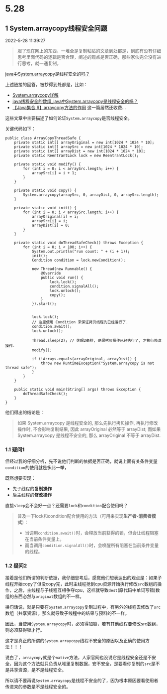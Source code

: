 # 5.28

## 1 System.arraycopy线程安全问题

2022-5-28 11:39:27

>服了现在网上的东西，一堆全是复制粘贴的文章到处都是，到底有没有仔细思考里面代码的逻辑是否合理，阐述的观点是否正确，那些家伙完全没有进行思考，就一通复制。

[java中System.arraycopy是线程安全的吗？](https://segmentfault.com/q/1010000007608412)

上述链接的回答，被抄得到处都是，比如：

* [System.arraycopy详解](https://blog.csdn.net/wqy__007/article/details/115623270)
* [java线程安全的数组_java中System.arraycopy是线程安全的吗？](https://blog.csdn.net/weixin_42594427/article/details/114709155)
* [【Java集合 6】arraycopy方法的作用](https://blog.csdn.net/guorui_java/article/details/113187970) 这一篇居然还收费...

这些文章中主要描述了如何论证`System.arraycopy`是否线程安全。

关键代码如下：

```
public class ArrayCopyThreadSafe {
    private static int[] arrayOriginal = new int[1024 * 1024 * 10];
    private static int[] arraySrc = new int[1024 * 1024 * 10];
    private static int[] arrayDist = new int[1024 * 1024 * 10];
    private static ReentrantLock lock = new ReentrantLock();

    private static void modify() {
        for (int i = 0; i < arraySrc.length; i++) {
            arraySrc[i] = i + 1;
        }
    }

    private static void copy() {
        System.arraycopy(arraySrc, 0, arrayDist, 0, arraySrc.length);
    }

    private static void init() {
        for (int i = 0; i < arraySrc.length; i++) {
            arrayOriginal[i] = i;
            arraySrc[i] = i;
            arrayDist[i] = 0;
        }
    }

    private static void doThreadSafeCheck() throws Exception {
        for (int i = 0; i < 100; i++) {
            System.out.println("run count: " + (i + 1));
            init();
            Condition condition = lock.newCondition();

            new Thread(new Runnable() {
                @Override
                public void run() {
                    lock.lock();
                    condition.signalAll();
                    lock.unlock();
                    copy();
                }
            }).start();


            lock.lock();
            // 这里使用 Condition 来保证拷贝线程先已经运行了.
            condition.await();
            lock.unlock();

            Thread.sleep(2); // 休眠2毫秒, 确保拷贝操作已经执行了, 才执行修改操作.
            modify();

            if (!Arrays.equals(arrayOriginal, arrayDist)) {
                throw new RuntimeException("System.arraycopy is not thread safe");
            }
        }
    }

    public static void main(String[] args) throws Exception {
        doThreadSafeCheck();
    }
}
```

他们得出的结论是：

>如果 System.arraycopy 是线程安全的, 那么先执行拷贝操作, 再执行修改操作时, 不会影响复制结果, 因此 arrayOriginal 必然等于 arrayDist; 而如果 System.arraycopy 是线程不安全的, 那么 arrayOriginal 不等于 arrayDist.

### 1.1 疑问1

但经过我的仔细分析，先不说他们判断的依据是否正确，就说上面有关条件变量`condition`的使用就是多此一举，

既然想要实现：

* 先子线程的**复制操作** 
* 后主线程的**修改操作**

直接`sleep`会不会好一点？还需要`lock`和`condition`配合使用吗？

>普及一下lock和condition配合使用的方法（可用来实现**生产者-消费者模式**）：
>
>* 当调用`condition.await()`时，会释放当前获得的锁，但会让线程阻塞在当前条件变量上，
>* 而当调用`condition.signalAll()`时，会唤醒所有阻塞在当前条件变量的线程。

### 1.2 疑问2

接着是他们所谓的判断依据，我仔细思考后，感觉他们想表达出的观点是：如果子线程开始copy了但没copy完，此时主线程抢到cpu资源开始执行修改`src`数组的操作，之后，主线程与子线程互相争夺cpu，这样就导致`dest`(原代码中单词写错)数组的东西必然与`original`数组的不一样。

换句话说，就是只要在`System.arraycopy`复制过程中，有另外的线程去修改了`src`数组（共享资源），那么就导致子线程中的结果与预料的不一样。

因此，当使用`System.arraycopy`时，必须得加锁，若有其他线程要修改src数组，则必须获得锁才行。

这才是真正的所谓的`System.arraycopy`线程不安全的原因以及正确的使用方法！！！

说白了，`arraycopy`就是个`native`方法，人家官网也没说它是线程安全还是不安全，因为这个方法就只负责从堆里复制数据，安不安全，是要看你复制的`src`是不是共享资源，是不是线程安全。

所以请不要再说`System.arraycopy`是线程不安全的了，因为根本原因要看使用者传进来的参数是不是线程安全的。
